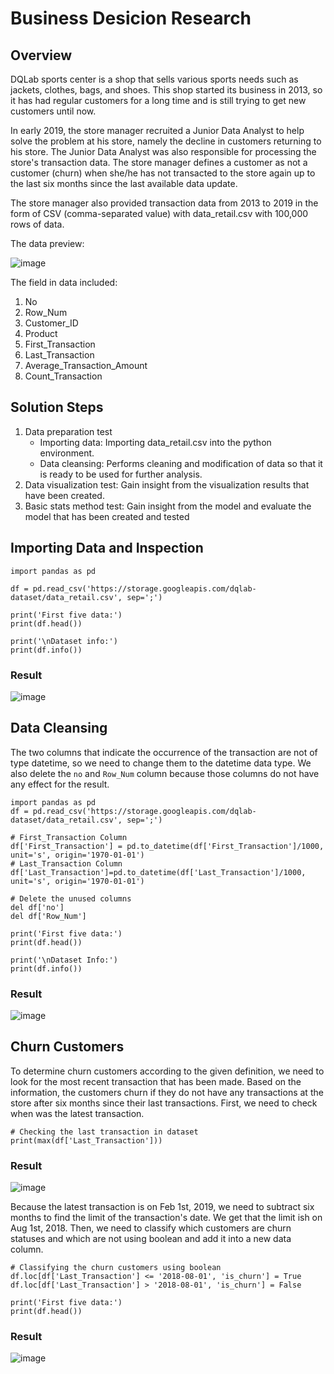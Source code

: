 # Business Desicion Research

## Overview
DQLab sports center is a shop that sells various sports needs such as jackets, clothes, bags, and shoes. This shop started its business in 2013, so it has had regular customers for a long time and is still trying to get new customers until now.

In early 2019, the store manager recruited a Junior Data Analyst to help solve the problem at his store, namely the decline in customers returning to his store. The Junior Data Analyst was also responsible for processing the store's transaction data. The store manager defines a customer as not a customer (churn) when she/he has not transacted to the store again up to the last six months since the last available data update.

The store manager also provided transaction data from 2013 to 2019 in the form of CSV (comma-separated value) with data_retail.csv with 100,000 rows of data.

The data preview:

![image](https://user-images.githubusercontent.com/103634806/180349176-bb92c1b5-a40d-4758-a035-fd50d78c30b6.png)

The field in data included:
1. No
2. Row_Num
3. Customer_ID
4. Product
5. First_Transaction
6. Last_Transaction
7. Average_Transaction_Amount
8. Count_Transaction

## Solution Steps

1. Data preparation test
    - Importing data: Importing data_retail.csv into the python environment.
    - Data cleansing: Performs cleaning and modification of data so that it is ready to be used for further analysis.
2. Data visualization test: Gain insight from the visualization results that have been created.
3. Basic stats method test: Gain insight from the model and evaluate the model that has been created and tested

## Importing Data and Inspection

```
import pandas as pd

df = pd.read_csv('https://storage.googleapis.com/dqlab-dataset/data_retail.csv', sep=';')

print('First five data:')
print(df.head())

print('\nDataset info:')
print(df.info())
```
### Result

![image](https://user-images.githubusercontent.com/103634806/180350257-daa5c990-00ba-48ca-a192-6dd59196d7b3.png)

## Data Cleansing

The two columns that indicate the occurrence of the transaction are not of type datetime, so we need to change them to the datetime data type. We also delete the `no` and `Row_Num` column because those columns do not have any effect for the result.

```
import pandas as pd
df = pd.read_csv('https://storage.googleapis.com/dqlab-dataset/data_retail.csv', sep=';')

# First_Transaction Column
df['First_Transaction'] = pd.to_datetime(df['First_Transaction']/1000, unit='s', origin='1970-01-01')
# Last_Transaction Column
df['Last_Transaction']=pd.to_datetime(df['Last_Transaction']/1000, unit='s', origin='1970-01-01')

# Delete the unused columns
del df['no']
del df['Row_Num']

print('First five data:')
print(df.head())

print('\nDataset Info:')
print(df.info())
```
### Result

![image](https://user-images.githubusercontent.com/103634806/180352393-672479ba-9dcf-47c5-9f65-ed991a2ef79c.png)


## Churn Customers

To determine churn customers according to the given definition, we need to look for the most recent transaction that has been made. Based on the information, the customers churn if they do not have any transactions at the store after six months since their last transactions. First, we need to check when was the latest transaction.


```
# Checking the last transaction in dataset
print(max(df['Last_Transaction']))
```

### Result

![image](https://user-images.githubusercontent.com/103634806/180353796-1e86ee7b-f44f-48ae-bfc3-606df20a87c5.png)

Because the latest transaction is on Feb 1st, 2019, we need to subtract six months to find the limit of the transaction's date. We get that the limit ish on Aug 1st, 2018. Then, we need to classify which customers are churn statuses and which are not using boolean and add it into a new data column.

```
# Classifying the churn customers using boolean
df.loc[df['Last_Transaction'] <= '2018-08-01', 'is_churn'] = True
df.loc[df['Last_Transaction'] > '2018-08-01', 'is_churn'] = False

print('First five data:')
print(df.head())
```

### Result

![image](https://user-images.githubusercontent.com/103634806/180354406-64963c87-83f5-4bef-bf2a-3c7e89fc965a.png)


